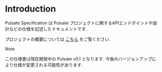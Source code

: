 # Introduction

<!-- toc -->

<!-- deno-fmt-ignore -->
Pulsate Specification は Pulsate プロジェクトに関するAPIエンドポイントや設計などの仕様を記述したドキュメントです.

プロジェクトの概要については [こちら](./project.md) をご覧ください.

> [!NOTE]
>
> この仕様書は現在開発中の Pulsate v0.1 となります.
> 今後のバージョンアップにより仕様が変更される可能性があります.
